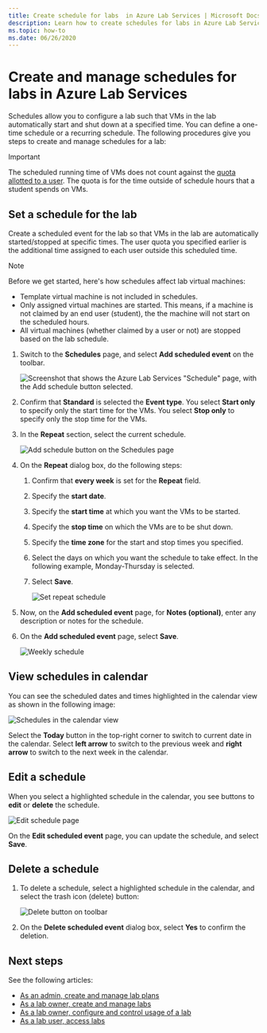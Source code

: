 ```yaml
---
title: Create schedule for labs  in Azure Lab Services | Microsoft Docs
description: Learn how to create schedules for labs in Azure Lab Services so that VMs in the labs start up and shut down at a specified time. 
ms.topic: how-to
ms.date: 06/26/2020
---
```


# Create and manage schedules for labs in Azure Lab Services

Schedules allow you to configure a lab such that VMs in the lab automatically start and shut down at a specified time. You can define a one-time schedule or a recurring schedule. The following procedures give you steps to create and manage schedules for a lab:

> [!IMPORTANT]
> The scheduled running time of VMs does not count against the [quota allotted to a user](how-to-manage-lab-users.md#set-quotas-for-users). The quota is for the time outside of schedule hours that a student spends on VMs.

## Set a schedule for the lab

Create a scheduled event for the lab so that VMs in the lab are automatically started/stopped at specific times. The user quota you specified earlier is the additional time assigned to each user outside this scheduled time.

> [!NOTE]
> Before we get started, here's how schedules affect lab virtual machines:
>
>- Template virtual machine is not included in schedules.
>- Only assigned virtual machines are started. This means, if a machine is not claimed by an end user (student), the the machine will not start on the scheduled hours.
>- All virtual machines (whether claimed by a user or not) are stopped based on the lab schedule.

1. Switch to the **Schedules** page, and select **Add scheduled event** on the toolbar.

    ![Screenshot that shows the Azure Lab Services "Schedule" page, with  the Add schedule button selected.](./media/how-to-create-schedules/add-schedule-button.png)
2. Confirm that **Standard** is selected the **Event type**. You select **Start only** to specify only the start time for the VMs. You select **Stop only** to specify only the stop time for the VMs.
7. In the **Repeat** section, select the current schedule.

    ![Add schedule button on the Schedules page](./media/how-to-create-schedules/select-current-schedule.png)
5. On the **Repeat** dialog box, do the following steps:
    1. Confirm that **every week** is set for the **Repeat** field.
    3. Specify the **start date**.
    4. Specify the **start time** at which you want the VMs to be started.
    5. Specify the **stop time** on which the VMs are to be shut down.
    6. Specify the **time zone** for the start and stop times you specified.
    2. Select the days on which you want the schedule to take effect. In the following example, Monday-Thursday is selected.
    8. Select **Save**.

        ![Set repeat schedule](./media/how-to-create-schedules/set-repeat-schedule.png)

3. Now, on the **Add scheduled event** page, for **Notes (optional)**, enter any description or notes for the schedule.
4. On the **Add scheduled event** page, select **Save**.

    ![Weekly schedule](./media/how-to-create-schedules/add-schedule-page-weekly.png)

## View schedules in calendar

You can see the scheduled dates and times highlighted in the calendar view as shown in the following image:

![Schedules in the calendar view](./media/how-to-create-schedules/schedules-calendar.png)

Select the **Today** button in the top-right corner to switch to current date in the calendar. Select **left arrow** to switch to the previous week and **right arrow** to switch to the next week in the calendar.

## Edit a schedule

When you select a highlighted schedule in the calendar, you see buttons to **edit** or **delete** the schedule.

![Edit schedule page](./media/how-to-create-schedules/schedule-edit-button.png)

On the **Edit scheduled event** page, you can update the schedule, and select **Save**.

## Delete a schedule

1. To delete a schedule, select a highlighted schedule in the calendar, and select the trash icon (delete) button:

    ![Delete button on toolbar](./media/how-to-create-schedules/schedule-delete-button.png)
2. On the **Delete scheduled event** dialog box, select **Yes** to confirm the deletion.

## Next steps

See the following articles:

- [As an admin, create and manage lab plans](how-to-manage-lab-plans.md)
- [As a lab owner, create and manage labs](how-to-manage-labs.md)
- [As a lab owner, configure and control usage of a lab](how-to-manage-lab-users.md)
- [As a lab user, access labs](how-to-use-lab.md)
